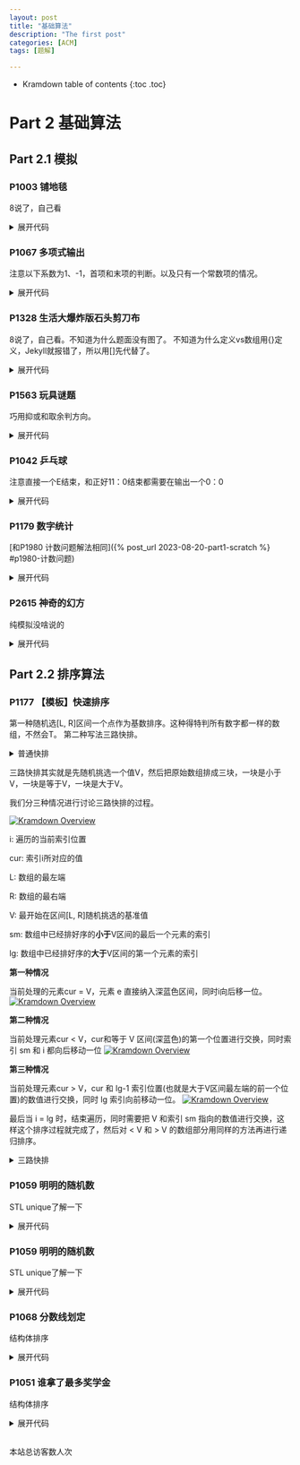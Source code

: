 ```yaml
---
layout: post
title: "基础算法"
description: "The first post"
categories: [ACM]
tags: [题解]

---
```


* Kramdown table of contents
{:toc .toc}

# Part 2 基础算法
## Part 2.1 模拟
### P1003 铺地毯
8说了，自己看
<details> 
    <summary>展开代码</summary>
    {% highlight cpp %}
    #include <bits/stdc++.h>
    #define endl '\n'
    #define ll long long
    #define PB push_back
    #define POP pop_back
    #define INF 0x3f3f3f3f
    using namespace std;
    const int maxn = 2e5 + 10;
    int a[maxn][4];
    int n, x, y;
    int main(){ 
        cin >> n;
        for(int i = 1 ; i <= n ; ++ i){
            for(int j = 0 ; j < 4 ; ++ j) scanf("%d", &a[i][j]);
        }
        cin >> x >> y;
        for(int i = n ; i >= 1 ; -- i){
            if(x <= a[i][0]+a[i][2] && x >= a[i][0] && y <= a[i][1] + a[i][3] && y >= a[i][1]){
                cout << i;
                return 0;
            }
        }
        cout << "-1";
        system("pause");
        return 0;   
    }
    {% endhighlight %}
</details>

### P1067 多项式输出
注意以下系数为1、-1，首项和末项的判断。以及只有一个常数项的情况。
<details> 
    <summary>展开代码</summary>
    {% highlight cpp %}
    #include <bits/stdc++.h>
    #define endl '\n'
    #define ll long long
    #define PB push_back
    #define POP pop_back
    #define INF 0x3f3f3f3f
    using namespace std;
    const int maxn = 2e5 + 10;
    int n, x;
    int main(){ 
        cin >> n;
        for(int i = n ; i >= 0 ; -- i){
            cin >> x;
            if(n == 0){
                cout << x;
                return 0;
            }
            if(x == 0) continue;
            if(i == 0){
                cout << (x > 0 ? "+" : "");
                cout << x; continue;
            }
            else if(i == 1){
                if(x > 1) cout << "+" << x;
                else if(x == 1) cout << "+";
                else if(x < -1) cout << x;
                else if(x == -1) cout << "-";
                cout << "x"; continue;
            }
            else if(x == 1){
                if(i != n) cout << "+";
                cout << "x^" << i;
            }
            else if(x == -1){
                cout << "-x^" << i;
            }
            else{
                if(i != n && x > 0) cout << "+";
                printf("%dx^%d", x, i);
            }
        }
        system("pause");
        return 0;   
    }
    {% endhighlight %}
</details>

### P1328 生活大爆炸版石头剪刀布
8说了，自己看。不知道为什么题面没有图了。
不知道为什么定义vs数组用{}定义，Jekyll就报错了，所以用[]先代替了。
<details> 
    <summary>展开代码</summary>
    {% highlight cpp %}
    #include <bits/stdc++.h>
    #define endl '\n'
    #define ll long long
    #define PB push_back
    #define POP pop_back
    #define INF 0x3f3f3f3f
    using namespace std;
    const int maxn = 200 + 10;
    int n, a[maxn], b[maxn], x, y;
    int vs[5][5] = [[0,0,1,1,0],[1,0,0,1,0],[0,1,0,0,1],[0,0,1,0,1],[1,1,0,0,0]];
    int main(){ 
        cin >> n >> x >> y;
        for(int i = 0 ; i < x ; ++ i) scanf("%d", &a[i]);
        for(int i = 0 ; i < y ; ++ i) scanf("%d", &b[i]);
        int X = 0, Y = 0;
        for(int i = 0 ; i < n ; ++ i){
            if(a[i%x]==b[i%y]) continue;
            if(vs[a[i%x]][b[i%y]]) X ++;
            else Y ++;
        }
        cout << X << ' ' << Y;
        system("pause");
        return 0;   
    }
    {% endhighlight %}
</details>

### P1563 玩具谜题
巧用抑或和取余判方向。
<details> 
    <summary>展开代码</summary>
    {% highlight cpp %}
    #include <bits/stdc++.h>
    #define endl '\n'
    #define ll long long
    #define PB push_back
    #define POP pop_back
    #define INF 0x3f3f3f3f
    using namespace std;
    const int maxn = 2e5 + 10;
    int n, m;
    int a[maxn];
    char s[maxn][15];
    int main(){ 
        cin >> n >> m;
        for(int i = 0 ; i < n ; ++ i){
            scanf("%d %s", &a[i], s[i]);
            // cout << a[i] << ' ' << s[i] << endl;
        }    
        int x, y, pos = 0, fx = a[0];
        for(int i = 1 ; i <= m ; ++ i){
            scanf("%d %d", &x, &y);
            //逆时针01 10
            if(x^fx) pos = (pos + y) % n, fx = a[pos];
            else pos = (pos - y + n) % n, fx = a[pos]; 
        }
        printf("%s", s[pos]);
        system("pause");
        return 0;   
    }
    {% endhighlight %}
</details>

### P1042 乒乓球
注意直接一个E结束，和正好11：0结束都需要在输出一个0：0
<details> 
    <summary>展开代码</summary>
    {% highlight cpp %}
    #include <bits/stdc++.h>
    #define endl '\n'
    #define ll long long
    #define PB push_back
    #define POP pop_back
    #define INF 0x3f3f3f3f
    using namespace std;
    const int maxn = 2e5 + 10;
    int n, m;
    string s = "";
    char x;
    int main(){ 
        while(1){
            x = getchar();
            if(x == '\n') continue;
            if(x == 'E'){
                if(s.length() == 0) cout << "0:0\n\n0:0";
                break;
            }
            s += x;
        }
        n = s.length();
        int x = 0, y = 0;
        for(int i = 0 ; i < n ; ++ i){
            if(s[i] == 'W') x ++;
            if(s[i] == 'L') y ++;
            if(max(x, y) >= 11 && abs(x - y) >= 2){
                cout << x << ":" << y << endl;
                x = 0, y = 0;
                if(i == n - 1) cout << "0:0\n\n";
            }
            else if(i == n - 1){
                cout << x << ":" << y << endl;
                x = 0, y = 0; cout << '\n';
            }
        }
        for(int i = 0 ; i < n ; ++ i){
            if(s[i] == 'W') x ++;
            if(s[i] == 'L') y ++;
            if(max(x, y) >= 21 && abs(x - y) >= 2){
                cout << x << ":" << y << endl;
                x = 0, y = 0;
                if(i == n - 1) cout << "0:0";

            }
            else if(i == n - 1){
                cout << x << ":" << y << endl;
                x = 0, y = 0;
            }
        }
        system("pause");
        return 0;   
    }
    {% endhighlight %}
</details>

### P1179 数字统计
[和P1980 计数问题解法相同]({% post_url 2023-08-20-part1-scratch %} #p1980-计数问题)
<details> 
    <summary>展开代码</summary>
    {% highlight cpp %}
    #include <bits/stdc++.h>
    #define endl '\n'
    #define ll long long
    #define PB push_back
    #define POP pop_back
    #define INF 0x3f3f3f3f
    using namespace std;
    const int maxn = 2e5 + 10;
    int l, r;
    int cal(int n, int x){
        if(n <= 1) return 0;
        int t = 1, ans = 0;
        while(t <= n){
            int a = n / (t * 10);
            int b = n / t % 10;
            int c = n % t;
            
            if(b < x) ans += a * t;
            if(b == x) ans += a * t + c + 1;
            if(b > x) ans += (a + 1) * t;
            
            t *= 10;
        }
        return ans;
    }
    int main(){ 
        cin >> l >> r;
        cout << cal(r, 2) - cal(l-1, 2);
        system("pause");
        return 0;   
    }
    {% endhighlight %}
</details>

### P2615 神奇的幻方
纯模拟没啥说的
<details> 
    <summary>展开代码</summary>
    {% highlight cpp %}
    #include <bits/stdc++.h>
    #define endl '\n'
    #define ll long long
    #define PB push_back
    #define POP pop_back
    #define INF 0x3f3f3f3f
    using namespace std;
    const int maxn = 2e5 + 10;
    int x[5000], y[5000], p[500][500];
    int n;
    int main(){ 
        cin >> n;
        x[1] = 1; y[1] = (1 + n) / 2; p[1][(1+n)/2] = 1;
        for(int i = 2 ; i <= n * n ; ++ i){
            if(x[i-1] == 1 && y[i-1] != n) x[i] = n, y[i] = y[i-1] + 1;
            if(x[i-1] != 1 && y[i-1] == n) x[i] = x[i-1] - 1, y[i] = 1;
            if(x[i-1] == 1 && y[i-1] == n) x[i] = x[i-1] + 1, y[i] = y[i-1];
            if(x[i-1] != 1 && y[i-1] != n){
                if(p[x[i-1]-1][y[i-1]+1] == 0) x[i] = x[i-1] - 1, y[i] = y[i-1] + 1;
                else x[i] = x[i-1] + 1, y[i] = y[i-1];
            }
            p[x[i]][y[i]] = i;
        }
        for(int i = 1 ; i <= n ; ++ i){
            for(int j = 1 ; j <= n ; ++ j){
                printf("%d%c", p[i][j], j==n?'\n':' ');
            }
        }
        system("pause");
        return 0;   
    }
    {% endhighlight %}
</details>

## Part 2.2 排序算法
### P1177 【模板】快速排序
第一种随机选[L, R]区间一个点作为基数排序。这种得特判所有数字都一样的数组，不然会T。
第二种写法三路快排。

<details> 
    <summary>普通快排</summary>
    {% highlight cpp %}
    #include <bits/stdc++.h>
    #define endl '\n'
    #define ll long long
    #define PB push_back
    #define POP pop_back
    #define INF 0x3f3f3f3f
    using namespace std;
    const int maxn = 2e5 + 10;
    int n;
    int a[maxn];
    inline int random(int l, int r){
        return (rand() % (r - l + 1)) + l;
    }
    inline void qsort(int L, int R){
        if(L >= R) return;
        int l = L, r = R;
        int mid = random(l, r), base = a[mid];
        swap(a[L], a[mid]);
        while(l < r){
            while(l < r && a[r] >= base) r --;
            while(l < r && a[l] <= base) l ++;
            if(l < r) swap(a[l], a[r]);
        }
        a[L] = a[l];
        a[l] = base;
        qsort(L, l - 1);
        qsort(l + 1, R);
    }
    int main(){ 
        srand(time(0));
        cin >> n;
        int f = 0;
        for(register int i = 1 ; i <= n ; ++ i){
            scanf("%d", &a[i]);
            if(i>=2 && a[i]!=a[i-1]) f = 1;
        }
        if(f) qsort(1, n);
        for(register int i = 1 ; i <= n ; ++ i) printf("%d%c", a[i], i==n?'\n':' ');
        system("pause");
        return 0;   
    }
    {% endhighlight %}
</details>

三路快排其实就是先随机挑选一个值V，然后把原始数组排成三块，一块是小于V，一块是等于V，一块是大于V。

我们分三种情况进行讨论三路快排的过程。


<a class="post-image" href="{{site.url}}/images/三路快排1.png" >
<img itemprop="image" data-src="{{site.url}}/images/三路快排1.png" src="/assets/javascripts/unveil/loader.gif" alt="Kramdown Overview" />
</a>

i: 遍历的当前索引位置

cur: 索引i所对应的值

L: 数组的最左端

R: 数组的最右端

V: 最开始在区间[L, R]随机挑选的基准值

sm: 数组中已经排好序的**小于**V区间的最后一个元素的索引

lg: 数组中已经排好序的**大于**V区间的第一个元素的索引

**第一种情况**

当前处理的元素cur = V，元素 e 直接纳入深蓝色区间，同时i向后移一位。
<a class="post-image" href="{{site.url}}/images/三路快排2.png" >
<img itemprop="image" data-src="{{site.url}}/images/三路快排2.png" src="/assets/javascripts/unveil/loader.gif" alt="Kramdown Overview" />
</a>

**第二种情况**

当前处理元素cur < V，cur和等于 V 区间(深蓝色)的第一个位置进行交换，同时索引 sm 和 i 都向后移动一位
<a class="post-image" href="{{site.url}}/images/三路快排3.png" >
<img itemprop="image" data-src="{{site.url}}/images/三路快排3.png" src="/assets/javascripts/unveil/loader.gif" alt="Kramdown Overview" />
</a>

**第三种情况**

当前处理元素cur > V，cur 和 lg-1 索引位置(也就是大于V区间最左端的前一个位置)的数值进行交换，同时 lg 索引向前移动一位。
<a class="post-image" href="{{site.url}}/images/三路快排4.png" >
<img itemprop="image" data-src="{{site.url}}/images/三路快排4.png" src="/assets/javascripts/unveil/loader.gif" alt="Kramdown Overview" />
</a>

最后当 i = lg 时，结束遍历，同时需要把 V 和索引 sm 指向的数值进行交换，这样这个排序过程就完成了，然后对 < V 和 > V 的数组部分用同样的方法再进行递归排序。

<details>  
    <summary>三路快排</summary>
    {% highlight cpp %}
    #include <bits/stdc++.h>
    #define endl '\n'
    #define ll long long
    #define PB push_back
    #define POP pop_back
    #define INF 0x3f3f3f3f
    using namespace std;
    const int maxn = 2e5 + 10;
    int n;
    int a[maxn];
    inline int random(int l, int r){
        return (rand() % (r - l + 1)) + l;
    }
    inline void qsort(int L, int R){
        if(L >= R) return;
        int l = L, r = R;
        swap(a[L], a[random(L, R)]);
        int sm = L, lg = R + 1, cur = L + 1, v = a[L];
        while(cur < lg){
            if(a[cur] < v){
                swap(a[sm + 1], a[cur]);
                cur ++;
                sm ++;
            }
            else if(a[cur] > v){
                swap(a[lg - 1], a[cur]);
                lg --;
            }
            else if(a[cur] == v) cur ++;
            
        }
        swap(a[sm], a[L]);
        qsort(L, sm - 1);
        qsort(lg, R);
    }
    int main(){ 
        srand(time(0));
        cin >> n;
        for(register int i = 1 ; i <= n ; ++ i){
            scanf("%d", &a[i]);
        }
        qsort(1, n);
        for(register int i = 1 ; i <= n ; ++ i) printf("%d%c", a[i], i==n?'\n':' ');
        system("pause");
        return 0;   
    }
    {% endhighlight %}
</details>

### P1059 明明的随机数
STL unique了解一下
<details> 
    <summary>展开代码</summary>
    {% highlight cpp %}
	#include <bits/stdc++.h>
	#define endl '\n'
	#define ll long long
	#define PB push_back
	#define POP pop_back
	#define INF 0x3f3f3f3f
	using namespace std;
	const int maxn = 2e5 + 10;
	const int mod = 1e9 + 7;
	int n;
	int a[maxn];
	int main(){
		cin >> n;
		for(int i = 1 ; i <= n ; ++ i) scanf("%d", &a[i]);
		sort(a + 1, a + 1 + n);
		int m = unique(a + 1, a + 1 + n) - a - 1;
		cout << m << endl;
		for(int i = 1 ; i <= m ; ++ i) printf("%d%c", a[i], i == m ? '\n' : ' ');
		system("pause");
		return 0;   
	}
    {% endhighlight %}
</details>

### P1059 明明的随机数
STL unique了解一下
<details> 
    <summary>展开代码</summary>
    {% highlight cpp %}
	#include <bits/stdc++.h>
	#define endl '\n'
	#define ll long long
	#define PB push_back
	#define POP pop_back
	#define INF 0x3f3f3f3f
	using namespace std;
	const int maxn = 2e5 + 10;
	const int mod = 1e9 + 7;
	int n;
	int a[maxn];
	int main(){
		cin >> n;
		for(int i = 1 ; i <= n ; ++ i) scanf("%d", &a[i]);
		sort(a + 1, a + 1 + n);
		int m = unique(a + 1, a + 1 + n) - a - 1;
		cout << m << endl;
		for(int i = 1 ; i <= m ; ++ i) printf("%d%c", a[i], i == m ? '\n' : ' ');
		system("pause");
		return 0;   
	}
    {% endhighlight %}
</details>

### P1068 分数线划定
结构体排序
<details> 
    <summary>展开代码</summary>
    {% highlight cpp %}
	#include <bits/stdc++.h>
	#define endl '\n'
	#define ll long long
	#define PB push_back
	#define POP pop_back
	#define INF 0x3f3f3f3f
	using namespace std;
	const int maxn = 2e5 + 10;
	const int mod = 1e9 + 7;
	int n, m;
	unordered_map<int, int> mp;
	struct node{
		int id, mark;
		friend bool operator < (node a, node b){
			return a.mark == b.mark ? a.id < b.id : a.mark > b.mark;
		}
	}a[maxn];
	int main(){

		cin >> n >> m;
		for(int i = 1 ; i <= n ; ++ i) scanf("%d %d", &a[i].id, &a[i].mark);
		sort(a + 1, a + 1 + n);
		int k = int(m * 1.5);
		int p = n;
		while(a[p].mark < a[k].mark) p --;
		cout << a[p].mark << ' ' << p << endl;
		for(int i = 1 ; i <= p ; ++ i) cout << a[i].id << ' ' << a[i].mark << endl;
		system("pause");
		return 0;   
	}
    {% endhighlight %}
</details>

### P1051 谁拿了最多奖学金
结构体排序
<details> 
    <summary>展开代码</summary>
    {% highlight cpp %}
	#include <bits/stdc++.h>
	#define endl '\n'
	#define ll long long
	#define PB push_back
	#define POP pop_back
	#define INF 0x3f3f3f3f
	using namespace std;
	const int maxn = 2e5 + 10;
	const int mod = 1e9 + 7;
	struct node{
		string name;
		int fen;
		int id;
		friend bool operator < (node a, node b){
			return a.fen == b.fen ? a.id < b.id : a.fen > b.fen;
		}
	}s[105];
	int n, num, mo, ban, sum;
	char a, b;
	int main(){
		scanf("%d", &n);
		for(int i = 1 ; i <= n ; ++ i){
			cin >> s[i].name >> mo >> ban >> a >> b >> num;
			if(mo > 80 && num >= 1) s[i].fen += 8000;
			if(mo > 85 && ban > 80) s[i].fen += 4000;
			if(mo > 90) s[i].fen += 2000;
			if(mo > 85 && b == 'Y') s[i].fen += 1000;
			if(ban > 80 && a == 'Y') s[i].fen += 850;
			s[i].id = i;
			sum += s[i].fen;
		}
		sort(s + 1, s + 1 + n);
		cout << s[1].name << endl;
		cout << s[1].fen << endl;
		cout << sum << endl;
		system("pause");
		return 0;   
	}
    {% endhighlight %}
</details>

[^1]: This is a footnote.

[kramdown]: https://kramdown.gettalong.org/
[Simple Texture]: https://github.com/yizeng/jekyll-theme-simple-texture

<!-- Link Gitalk 的支持文件  -->
<link rel="stylesheet" href="https://unpkg.com/gitalk/dist/gitalk.css">
<script src="https://unpkg.com/gitalk@latest/dist/gitalk.min.js"></script>
<div id="gitalk-container"></div>
<script type="text/javascript">
    var gitalk = new Gitalk({

    // gitalk的主要参数
        clientID: '33599ca507921d70615d',
        clientSecret: '1e6229b3a409aac51d5d51dc5458a9c257ca59a9',
        repo: '300id.github.io',
        owner: '300id',
        admin: ['300id'],
        id:'2023-08-20-part2-basic-algorithm',

    });
    gitalk.render('gitalk-container');
</script>
<!-- Gitalk end -->

<script async src="//busuanzi.ibruce.info/busuanzi/2.3/busuanzi.pure.mini.js"></script>
<span id="busuanzi_container_site_uv"><br>
  本站总访客数<span id="busuanzi_value_site_uv"></span>人次
</span>
